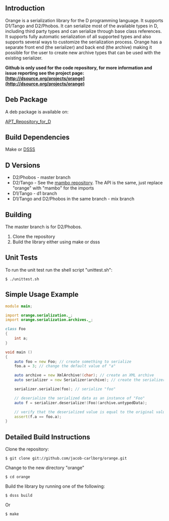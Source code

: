## Introduction

Orange is a serialization library for the D programming language. It supports D1/Tango and D2/Phobos.
It can serialize most of the available types in D, including third party types and can serialize
through base class references. It supports fully automatic serialization of all supported types
and also supports several ways to customize the serialization process. Orange has a separate front end
(the serializer) and back end (the archive) making it possible for the user to create new archive
types that can be used with the existing serializer.

**Github is only used for the code repository, for more information and
issue reporting see the project page: [http://dsource.org/projects/orange](http://dsource.org/projects/orange)**

## Deb Package

A deb package is available on:

[APT_Repository_for_D](https://code.google.com/p/d-apt/wiki/APT_Repository#APT_Repository_for_D)

## Build Dependencies

Make or [DSSS](http://dsource.org/projects/dsss)

## D Versions

* D2/Phobos - master branch
* D2/Tango - See the [mambo repository](https://github.com/jacob-carlborg/mambo).
The API is the same, just replace "orange" with "mambo" for the imports
* D1/Tango - d1 branch
* D1/Tango and D2/Phobos in the same branch - mix branch

## Building

The master branch is for D2/Phobos.

1. Clone the repository
2. Build the library either using make or dsss

## Unit Tests

To run the unit test run the shell script "unittest.sh":

	$ ./unittest.sh

## Simple Usage Example

```d
module main;

import orange.serialization._;
import orange.serialization.archives._;

class Foo
{
	int a;
}

void main ()
{
	auto foo = new Foo; // create something to serialize
	foo.a = 3; // change the default value of "a"

	auto archive = new XmlArchive!(char); // create an XML archive
	auto serializer = new Serializer(archive); // create the serializer

	serializer.serialize(foo); // serialize "foo"

	// deserialize the serialized data as an instance of "Foo"
	auto f = serializer.deserialize!(Foo)(archive.untypedData);

	// verify that the deserialized value is equal to the original value
	assert(f.a == foo.a);
}
```

## Detailed Build Instructions

Clone the repository:

	$ git clone git://github.com/jacob-carlborg/orange.git

Change to the new directory "orange"

	$ cd orange

Build the library by running one of the following:

	$ dsss build
Or

	$ make